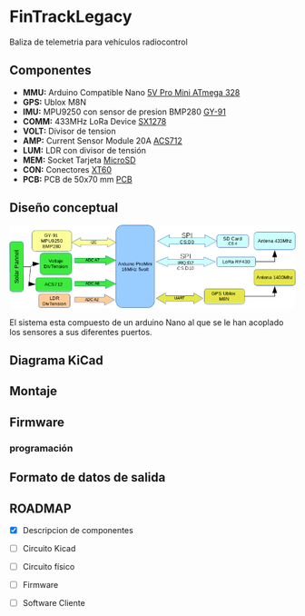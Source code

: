 # FinTrackLegacy
Baliza de telemetria para vehículos radiocontrol

## Componentes
- **MMU:** Arduino Compatible Nano [5V Pro Mini ATmega 328](https://www.ebay.es/itm/5V-Pro-Mini-Atmega168-Module-16M-For-Arduino-Compatible-Nano-replace-Atmega328/401085596792?hash=item5d62908478:g:CosAAOSw1BlZVNWF:rk:34:pf:0) 
- **GPS:** Ublox M8N
- **IMU:** MPU9250 con sensor de presion BMP280 [GY-91](https://www.ebay.es/itm/MPU9250-BMP280-GY-91-10DOF-Acceleration-Gyroscope-Compass-Nine-Shaft-Sensor/201511414775?hash=item2eeb042bf7:g:GOAAAOSwiHpaRMU8:rk:2:pf:0)
- **COMM:** 433MHz LoRa Device [SX1278](https://www.ebay.es/itm/433MHz-LoRa-SX1278-long-range-RF-wireless-module-DRF1278F-For-Arduino/401241805025?hash=item5d6be010e1:g:xtsAAOSwcBRbztoL:rk:1:pf:0)
- **VOLT:** Divisor de tension
- **AMP:** Current Sensor Module 20A [ACS712](https://www.ebay.es/itm/New-design-20A-range-Current-Sensor-Module-ACS712-Module-Arduino-module-ACS712T/181026550196?hash=item2a2605f1b4:g:lmwAAOSweXFb7S7H:rk:2:pf:0)
- **LUM:** LDR con divisor de tensión
- **MEM:** Socket Tarjeta [MicroSD](https://www.ebay.es/itm/10PCS-TF-Micro-SD-Card-Module-Mini-SD-Card-Module-Memory-Module-Arduino-ARM-AVR/400995693568?hash=item5d5d34b400:g:WvIAAOSwsTxXiEqz:rk:1:pf:0)
- **CON:** Conectores [XT60](https://www.ebay.es/itm/2PCS-of-XT60-Battery-Male-Connector-Female-Plug-with-Silicon-14-AWG-Wire/311835523055?hash=item489ad877ef:g:GfAAAOSwB-1Y28Un:rk:3:pf:0) 
- **PCB:** PCB de 50x70 mm [PCB](https://www.ebay.es/itm/5PCS-Double-Side-Prototype-PCB-Tinned-Universal-Breadboard-5x7-cm-50mmx70mm-FR4/200932697658?hash=item2ec885a63a:g:e2wAAOSw4apbRrru:rk:2:pf:0)

## Diseño conceptual
![Diseño de bloques](FinTrackLegacyDesing.png)

El sistema esta compuesto de un arduino Nano al que se le han acoplado los sensores a sus diferentes puertos.



## Diagrama KiCad

## Montaje


## Firmware

### programación

## Formato de datos de salida

## ROADMAP
- [X] Descripcion de componentes
- [ ] Circuito Kicad
- [ ] Circuito físico
- [ ] Firmware
- [ ] Software Cliente 



